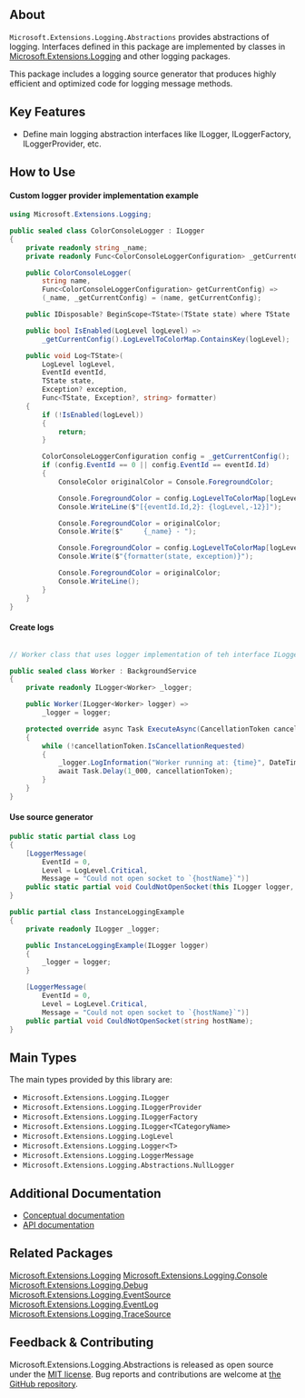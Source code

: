 ## About

<!-- A description of the package and where one can find more documentation -->

`Microsoft.Extensions.Logging.Abstractions` provides abstractions of logging. Interfaces defined in this package are implemented by classes in [Microsoft.Extensions.Logging](https://www.nuget.org/packages/Microsoft.Extensions.Logging/) and other logging packages.

This package includes a logging source generator that produces highly efficient and optimized code for logging message methods.

## Key Features

<!-- The key features of this package -->

* Define main logging abstraction interfaces like ILogger, ILoggerFactory, ILoggerProvider, etc.

## How to Use

<!-- A compelling example on how to use this package with code, as well as any specific guidelines for when to use the package -->

#### Custom logger provider implementation example

```C#
using Microsoft.Extensions.Logging;

public sealed class ColorConsoleLogger : ILogger
{
    private readonly string _name;
    private readonly Func<ColorConsoleLoggerConfiguration> _getCurrentConfig;

    public ColorConsoleLogger(
        string name,
        Func<ColorConsoleLoggerConfiguration> getCurrentConfig) =>
        (_name, _getCurrentConfig) = (name, getCurrentConfig);

    public IDisposable? BeginScope<TState>(TState state) where TState : notnull => default!;

    public bool IsEnabled(LogLevel logLevel) =>
        _getCurrentConfig().LogLevelToColorMap.ContainsKey(logLevel);

    public void Log<TState>(
        LogLevel logLevel,
        EventId eventId,
        TState state,
        Exception? exception,
        Func<TState, Exception?, string> formatter)
    {
        if (!IsEnabled(logLevel))
        {
            return;
        }

        ColorConsoleLoggerConfiguration config = _getCurrentConfig();
        if (config.EventId == 0 || config.EventId == eventId.Id)
        {
            ConsoleColor originalColor = Console.ForegroundColor;

            Console.ForegroundColor = config.LogLevelToColorMap[logLevel];
            Console.WriteLine($"[{eventId.Id,2}: {logLevel,-12}]");

            Console.ForegroundColor = originalColor;
            Console.Write($"     {_name} - ");

            Console.ForegroundColor = config.LogLevelToColorMap[logLevel];
            Console.Write($"{formatter(state, exception)}");

            Console.ForegroundColor = originalColor;
            Console.WriteLine();
        }
    }
}

```

#### Create logs

```csharp

// Worker class that uses logger implementation of teh interface ILogger<T>

public sealed class Worker : BackgroundService
{
    private readonly ILogger<Worker> _logger;

    public Worker(ILogger<Worker> logger) =>
        _logger = logger;

    protected override async Task ExecuteAsync(CancellationToken cancellationToken)
    {
        while (!cancellationToken.IsCancellationRequested)
        {
            _logger.LogInformation("Worker running at: {time}", DateTimeOffset.UtcNow);
            await Task.Delay(1_000, cancellationToken);
        }
    }
}

```

#### Use source generator

```csharp
public static partial class Log
{
    [LoggerMessage(
        EventId = 0,
        Level = LogLevel.Critical,
        Message = "Could not open socket to `{hostName}`")]
    public static partial void CouldNotOpenSocket(this ILogger logger, string hostName);
}

public partial class InstanceLoggingExample
{
    private readonly ILogger _logger;

    public InstanceLoggingExample(ILogger logger)
    {
        _logger = logger;
    }

    [LoggerMessage(
        EventId = 0,
        Level = LogLevel.Critical,
        Message = "Could not open socket to `{hostName}`")]
    public partial void CouldNotOpenSocket(string hostName);
}

```

## Main Types

<!-- The main types provided in this library -->

The main types provided by this library are:

* `Microsoft.Extensions.Logging.ILogger`
* `Microsoft.Extensions.Logging.ILoggerProvider`
* `Microsoft.Extensions.Logging.ILoggerFactory`
* `Microsoft.Extensions.Logging.ILogger<TCategoryName>`
* `Microsoft.Extensions.Logging.LogLevel`
* `Microsoft.Extensions.Logging.Logger<T>`
* `Microsoft.Extensions.Logging.LoggerMessage`
* `Microsoft.Extensions.Logging.Abstractions.NullLogger`

## Additional Documentation

<!-- Links to further documentation. Remove conceptual documentation if not available for the library. -->

* [Conceptual documentation](https://learn.microsoft.com/dotnet/core/extensions/logging)
* [API documentation](https://learn.microsoft.com/dotnet/api/microsoft.extensions.logging)

## Related Packages

<!-- The related packages associated with this package -->
[Microsoft.Extensions.Logging](https://www.nuget.org/packages/Microsoft.Extensions.Logging)
[Microsoft.Extensions.Logging.Console](https://www.nuget.org/packages/Microsoft.Extensions.Logging.Console)
[Microsoft.Extensions.Logging.Debug](https://www.nuget.org/packages/Microsoft.Extensions.Logging.Debug)
[Microsoft.Extensions.Logging.EventSource](https://www.nuget.org/packages/Microsoft.Extensions.Logging.EventSource)
[Microsoft.Extensions.Logging.EventLog](https://www.nuget.org/packages/Microsoft.Extensions.Logging.EventLog)
[Microsoft.Extensions.Logging.TraceSource](https://www.nuget.org/packages/Microsoft.Extensions.Logging.TraceSource)

## Feedback & Contributing

<!-- How to provide feedback on this package and contribute to it -->

Microsoft.Extensions.Logging.Abstractions is released as open source under the [MIT license](https://licenses.nuget.org/MIT). Bug reports and contributions are welcome at [the GitHub repository](https://github.com/dotnet/runtime).
